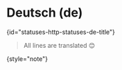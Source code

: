 # Deutsch (de)
{id="statuses-http-statuses-de-title"}



> All lines are translated 😊
>
{style="note"}

